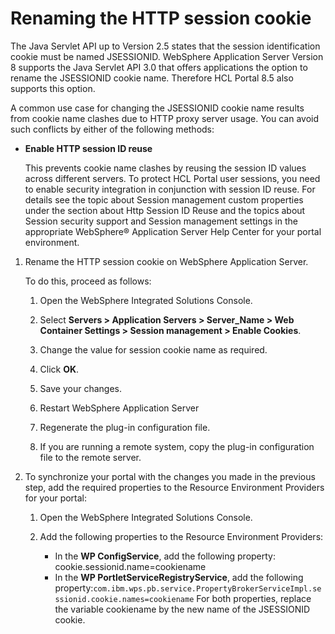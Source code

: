 # Renaming the HTTP session cookie

The Java Servlet API up to Version 2.5 states that the session identification cookie must be named JSESSIONID. WebSphere Application Server Version 8 supports the Java Servlet API 3.0 that offers applications the option to rename the JSESSIONID cookie name. Therefore HCL Portal 8.5 also supports this option.

A common use case for changing the JSESSIONID cookie name results from cookie name clashes due to HTTP proxy server usage. You can avoid such conflicts by either of the following methods:

-   **Enable HTTP session ID reuse**

    This prevents cookie name clashes by reusing the session ID values across different servers. To protect HCL Portal user sessions, you need to enable security integration in conjunction with session ID reuse. For details see the topic about Session management custom properties under the section about Http Session ID Reuse and the topics about Session security support and Session management settings in the appropriate WebSphere® Application Server Help Center for your portal environment.


1.  Rename the HTTP session cookie on WebSphere Application Server.

    To do this, proceed as follows:

    1.  Open the WebSphere Integrated Solutions Console.

    2.  Select **Servers > Application Servers > Server_Name > Web Container Settings > Session management > Enable Cookies**.

    3.  Change the value for session cookie name as required.

    4.  Click **OK**.

    5.  Save your changes.

    6.  Restart WebSphere Application Server

    7.  Regenerate the plug-in configuration file.

    8.  If you are running a remote system, copy the plug-in configuration file to the remote server.

2.  To synchronize your portal with the changes you made in the previous step, add the required properties to the Resource Environment Providers for your portal:

    1.  Open the WebSphere Integrated Solutions Console.

    2.  Add the following properties to the Resource Environment Providers:

        -   In the **WP ConfigService**, add the following property: cookie.sessionid.name=cookiename
        -   In the **WP PortletServiceRegistryService**, add the following property:`com.ibm.wps.pb.service.PropertyBrokerServiceImpl.sessionid.cookie.names=cookiename`
        For both properties, replace the variable cookiename by the new name of the JSESSIONID cookie.



